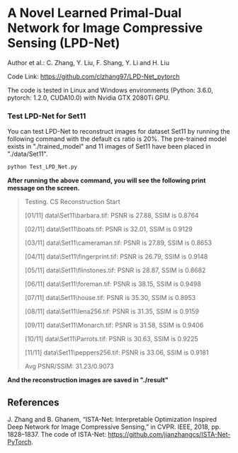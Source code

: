 
# A Novel Learned Primal-Dual Network for Image Compressive Sensing (LPD-Net)
Author et al.: C. Zhang, Y. Liu, F. Shang, Y. Li and H. Liu

Code Link: https://github.com/clzhang97/LPD-Net_pytorch

The code is tested in Linux and Windows environments (Python: 3.6.0, pytorch: 1.2.0, CUDA10.0) with Nvidia GTX 2080Ti GPU. 


### Test LPD-Net for Set11

You can test LPD-Net to reconstruct images for dataset Set11 by running the following command with the default cs ratio is 20%. The pre-trained model exists in "./trained_model" and 11 images of Set11 have been placed in "./data/Set11".

```python
python Test_LPD_Net.py
```

**After running the above command, you will see the following print message on the screen.**

> Testing. CS Reconstruction Start
> 
> \[01/11] data\Set11\barbara.tif:  PSNR is 27.88, SSIM is 0.8764
> 
> \[02/11] data\Set11\boats.tif:  PSNR is 32.01, SSIM is 0.9129
> 
> \[03/11] data\Set11\cameraman.tif:  PSNR is 27.89, SSIM is 0.8653
> 
> \[04/11] data\Set11\fingerprint.tif:  PSNR is 26.79, SSIM is 0.9148
> 
> \[05/11] data\Set11\flinstones.tif:  PSNR is 28.87, SSIM is 0.8682
> 
> \[06/11] data\Set11\foreman.tif:  PSNR is 38.15, SSIM is 0.9498
> 
> \[07/11] data\Set11\house.tif:  PSNR is 35.30, SSIM is 0.8953
> 
> \[08/11] data\Set11\lena256.tif:  PSNR is 31.35, SSIM is 0.9159
> 
> \[09/11] data\Set11\Monarch.tif:  PSNR is 31.58, SSIM is 0.9406
> 
> \[10/11] data\Set11\Parrots.tif:  PSNR is 30.63, SSIM is 0.9225
> 
> \[11/11] data\Set11\peppers256.tif:  PSNR is 33.06, SSIM is 0.9181
> 
> Avg PSNR/SSIM: 31.23/0.9073


**And the reconstruction images are saved in "./result"**

## References

J. Zhang and B. Ghanem, “ISTA-Net: Interpretable Optimization Inspired Deep Network for Image Compressive Sensing,” in CVPR. IEEE, 2018, pp. 1828–1837.
The code of ISTA-Net: https://github.com/jianzhangcs/ISTA-Net-PyTorch. 




